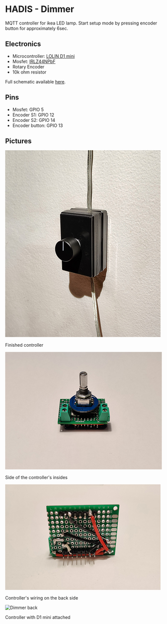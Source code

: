 # HADIS - Dimmer

MQTT controller for ikea LED lamp.
Start setup mode by pressing encoder button for approximately 6sec.

## Electronics
* Microcontroller: [LOLIN D1 mini](https://www.wemos.cc/en/latest/d1/d1_mini.html)
* Mosfet: [IRLZ44NPbF](http://www.infineon.com/dgdl/irlz44npbf.pdf?fileId=5546d462533600a40153567217c32725)
* Rotary Encoder
* 10k ohm resistor

Full schematic available [here](./assets/DimmerSchematic.pdf).

## Pins
* Mosfet: GPIO 5
* Encoder S1: GPIO 12
* Encoder S2: GPIO 14
* Encoder button: GPIO 13

## Pictures

![Dimmer case](./assets/Thumb/Dimmer-Case.jpg)

Finished controller

![Dimmer side](./assets/Thumb/Dimmer-Side.jpg)

Side of the controller's insides

![Dimmer wiring](./assets/Thumb/Dimmer-Wiring.jpg)

Controller's wiring on the back side

![Dimmer back](./assets/Thumb/Dimmer-Back.jpg)

Controller with D1 mini attached
